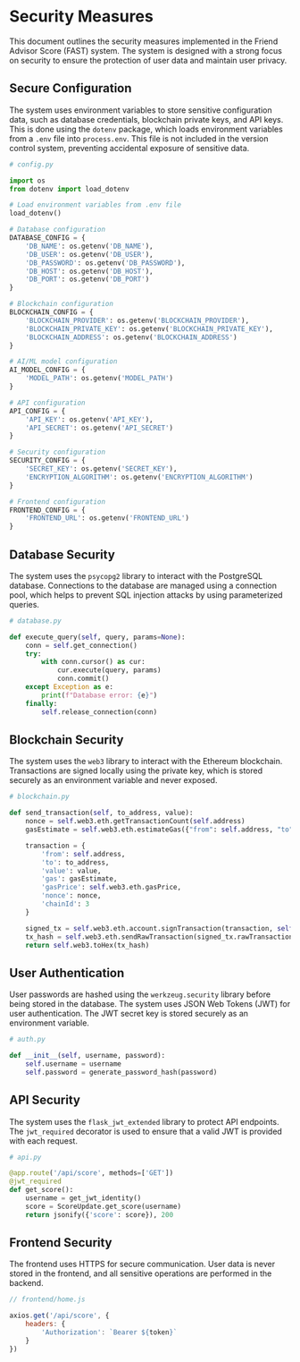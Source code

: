 # Security Measures

This document outlines the security measures implemented in the Friend Advisor Score (FAST) system. The system is designed with a strong focus on security to ensure the protection of user data and maintain user privacy.

## Secure Configuration

The system uses environment variables to store sensitive configuration data, such as database credentials, blockchain private keys, and API keys. This is done using the `dotenv` package, which loads environment variables from a `.env` file into `process.env`. This file is not included in the version control system, preventing accidental exposure of sensitive data.

```python
# config.py

import os
from dotenv import load_dotenv

# Load environment variables from .env file
load_dotenv()

# Database configuration
DATABASE_CONFIG = {
    'DB_NAME': os.getenv('DB_NAME'),
    'DB_USER': os.getenv('DB_USER'),
    'DB_PASSWORD': os.getenv('DB_PASSWORD'),
    'DB_HOST': os.getenv('DB_HOST'),
    'DB_PORT': os.getenv('DB_PORT')
}

# Blockchain configuration
BLOCKCHAIN_CONFIG = {
    'BLOCKCHAIN_PROVIDER': os.getenv('BLOCKCHAIN_PROVIDER'),
    'BLOCKCHAIN_PRIVATE_KEY': os.getenv('BLOCKCHAIN_PRIVATE_KEY'),
    'BLOCKCHAIN_ADDRESS': os.getenv('BLOCKCHAIN_ADDRESS')
}

# AI/ML model configuration
AI_MODEL_CONFIG = {
    'MODEL_PATH': os.getenv('MODEL_PATH')
}

# API configuration
API_CONFIG = {
    'API_KEY': os.getenv('API_KEY'),
    'API_SECRET': os.getenv('API_SECRET')
}

# Security configuration
SECURITY_CONFIG = {
    'SECRET_KEY': os.getenv('SECRET_KEY'),
    'ENCRYPTION_ALGORITHM': os.getenv('ENCRYPTION_ALGORITHM')
}

# Frontend configuration
FRONTEND_CONFIG = {
    'FRONTEND_URL': os.getenv('FRONTEND_URL')
}
```

## Database Security

The system uses the `psycopg2` library to interact with the PostgreSQL database. Connections to the database are managed using a connection pool, which helps to prevent SQL injection attacks by using parameterized queries.

```python
# database.py

def execute_query(self, query, params=None):
    conn = self.get_connection()
    try:
        with conn.cursor() as cur:
            cur.execute(query, params)
            conn.commit()
    except Exception as e:
        print(f"Database error: {e}")
    finally:
        self.release_connection(conn)
```

## Blockchain Security

The system uses the `web3` library to interact with the Ethereum blockchain. Transactions are signed locally using the private key, which is stored securely as an environment variable and never exposed.

```python
# blockchain.py

def send_transaction(self, to_address, value):
    nonce = self.web3.eth.getTransactionCount(self.address)
    gasEstimate = self.web3.eth.estimateGas({"from": self.address, "to": to_address, "value": value})

    transaction = {
        'from': self.address,
        'to': to_address,
        'value': value,
        'gas': gasEstimate,
        'gasPrice': self.web3.eth.gasPrice,
        'nonce': nonce,
        'chainId': 3
    }

    signed_tx = self.web3.eth.account.signTransaction(transaction, self.private_key)
    tx_hash = self.web3.eth.sendRawTransaction(signed_tx.rawTransaction)
    return self.web3.toHex(tx_hash)
```

## User Authentication

User passwords are hashed using the `werkzeug.security` library before being stored in the database. The system uses JSON Web Tokens (JWT) for user authentication. The JWT secret key is stored securely as an environment variable.

```python
# auth.py

def __init__(self, username, password):
    self.username = username
    self.password = generate_password_hash(password)
```

## API Security

The system uses the `flask_jwt_extended` library to protect API endpoints. The `jwt_required` decorator is used to ensure that a valid JWT is provided with each request.

```python
# api.py

@app.route('/api/score', methods=['GET'])
@jwt_required
def get_score():
    username = get_jwt_identity()
    score = ScoreUpdate.get_score(username)
    return jsonify({'score': score}), 200
```

## Frontend Security

The frontend uses HTTPS for secure communication. User data is never stored in the frontend, and all sensitive operations are performed in the backend.

```javascript
// frontend/home.js

axios.get('/api/score', {
    headers: {
        'Authorization': `Bearer ${token}`
    }
})
```
